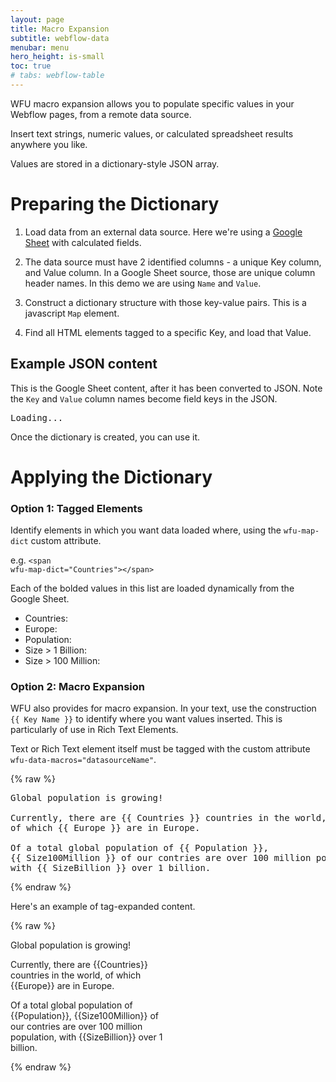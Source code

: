 ```yaml
---
layout: page
title: Macro Expansion
subtitle: webflow-data
menubar: menu
hero_height: is-small
toc: true
# tabs: webflow-table
---
```


WFU macro expansion allows you to populate specific values in your Webflow pages, from a remote data source.

Insert text strings, numeric values, or calculated spreadsheet results anywhere you like.

Values are stored in a dictionary-style JSON array.



# Preparing the Dictionary

1. Load data from an external data source.
Here we're using a 
<a href="https://docs.google.com/spreadsheets/d/16lPOiFz5Ow-FTro5SWS-m00fNhRjgsiyeSBdme3gKX0/edit#gid=118669749" target="_blank">Google Sheet</a> 
with calculated fields.

2. The data source must have 2 identified columns - a unique Key column, and Value column.
In a Google Sheet source, those are unique column header names.
In this demo we are using `Name` and `Value`.

3. Construct a dictionary structure with those key-value pairs.
This is a javascript `Map` element.

4. Find all HTML elements tagged to a specific Key, and load that Value.




## Example JSON content

This is the Google Sheet content, after it has been converted to JSON.
Note the `Key` and `Value` column names become field keys in the JSON.

<div class="demo area grey large">
    <pre id="json1">Loading...</pre>
</div>

Once the dictionary is created, you can use it.

# Applying the Dictionary

### Option 1: Tagged Elements

Identify elements in which you want data loaded where, using the <code>wfu-map-dict</code> custom attribute.

e.g. <code>&lt;span wfu-map-dict="Countries"&gt;&lt;/span&gt;</code>

Each of the bolded values in this list are loaded dynamically from the Google Sheet.



- Countries: <b><span wfu-map-dict="Countries"></span></b>
- Europe: <b><span wfu-map-dict="Europe"></span></b>
- Population: <b><span wfu-map-dict="Population"></span></b>
- Size > 1 Billion: <b><span wfu-map-dict="SizeBillion"></span></b>
- Size > 100 Million: <b><span wfu-map-dict="Size100Million"></span></b>







### Option 2: Macro Expansion

WFU also provides for macro expansion.
In your text, use the construction <code>{{ Key Name }}</code>
to identify where you want values inserted.
This is particularly of use in Rich Text Elements.

Text or Rich Text element itself must be tagged with the custom attribute
    <code> wfu-data-macros="datasourceName"</code>.

{% raw %}
<pre>
Global population is growing!
                    
Currently, there are {{ Countries }} countries in the world,
of which {{ Europe }} are in Europe.
                    
Of a total global population of {{ Population }},
{{ Size100Million }} of our contries are over 100 million population,
with {{ SizeBillion }} over 1 billion.
</pre>
{% endraw %}


Here's an example of tag-expanded content.


<div class="container" style="width: 50%; justify-content: left;" wfu-data-macros="datasourceName">
<div class="notification is-primary">
{% raw %}

Global population is growing!

Currently, there are {{Countries}} countries in the world,
of which {{Europe}} are in Europe.

Of a total global population of {{Population}},
{{Size100Million}} of our contries are over 100 million population,
with {{SizeBillion}} over 1 billion.

{% endraw %}
</div>
</div>



<script src="https://code.jquery.com/jquery-3.6.0.min.js" type="text/javascript" crossorigin="anonymous"></script>

<script type="module">

    import { Database, getCsvAsJson } from 'https://cdn.jsdelivr.net/gh/sygnaltech/webflow-util/src/modules/webflow-data.js';
    import { renderTableFromJson } from 'https://cdn.jsdelivr.net/gh/sygnaltech/webflow-util/src/modules/webflow-table.js';
    import { getGoogleSheetCsvUrl } from 'https://cdn.jsdelivr.net/gh/sygnaltech/webflow-util/src/datasources/google-sheet-data.js';

    import { renderTableFromGoogleSheet } from 'https://cdn.jsdelivr.net/gh/sygnaltech/webflow-util/src/locode/webflow-table-helper.js';

    $(function () {

        var json;

        // TEST #1 - retrieve CSV as JSON

        // Get JSON data
        // retrieve from Google Sheet
        json = getCsvAsJson(
            'https://docs.google.com/spreadsheets/d/16lPOiFz5Ow-FTro5SWS-m00fNhRjgsiyeSBdme3gKX0/export?format=csv&gid=118669749',
            true // pretty print
        )

        // Display JSON data
        $("#json1").text(
            json
        );

        // Create Dictionary
        var dict = new Map();

        var ds = JSON.parse(json);

        console.log(`length: ${ds.length}`); // # rows

        var keyField = "Name";
        var valueField = "Value";

        for (var i = 0; i < ds.length; i++) {

            console.log(`key ${ds[i][keyField]} = ${ds[i][valueField]}`);

            dict.set(
                ds[i][keyField],
                ds[i][valueField]
            );
        }

        // Apply data to all elements
        $("*[wfu-map-dict]").each(function (i, obj) {

            $(obj).text(
                dict.get(obj.getAttribute("wfu-map-dict"))
            );

        });

        // Expand macros
        $("*[wfu-data-macros]").each(function (i, obj) {

            var html = $(obj).html();
//                    dict.get(obj.getAttribute("wfu-map-dict"))

            html = html.replace(
                /{\s*(?<cmd>\w*)\s*\{\s*(?<params>\w*)\s*\}\s*(?<options>\w*)\s*\}/g,
                replacer
                );

                // \{\s*(?<cmd>\w*)\s*\{\s*(?<params>\w*)\s*\}\s*(?<options>\w*)\s*\}

//                var newString = 'abc12345#$*%'.replace(/([^\d]*)(\d*)([^\w]*)/, replacer);

            // [$<params>]

            $(obj).html(
                html
            );

        });

        // https://regexr.com/
        // https://developer.mozilla.org/en-US/docs/Web/JavaScript/Reference/Global_Objects/String/replace#specifying_a_string_as_a_parameter
        function replacer(match, p1, p2, p3, offset, string) {
            return dict.get(p2);
        }

    });

</script>


